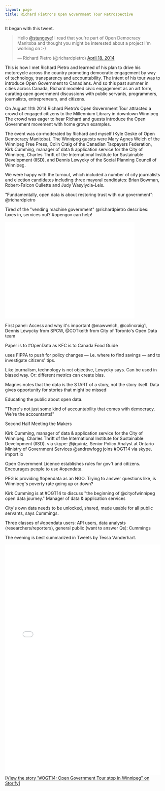 ```yaml
---
layout: page
title: Richard Pietro's Open Government Tour Retrospective
---
```


It began with this tweet.

<blockquote class="twitter-tweet" lang="en"><p>Hello <a href="https://twitter.com/stungeye">@stungeye</a>! I read that you&#39;re part of Open Democracy Manitoba and thought you might be interested about a project I&#39;m working on :-)</p>&mdash; Richard Pietro (@richardpietro) <a href="https://twitter.com/richardpietro/status/456969530200580096">April 18, 2014</a></blockquote>
<script async src="//platform.twitter.com/widgets.js" charset="utf-8"></script>

This is how I met Richard Pietro and learned of his plan to drive his motorcycle across the country promoting democratic engagement by way of technology, transparency and accountability. The intent of his tour was to introduce Open Government to Canadians. And so this past summer in cities across Canada, Richard modeled civic engagement as an art form, curating open government discussions with public servants, programmers, journalists, entrepreneurs, and citizens.

On August 11th 2014 Richard Pietro’s Open Government Tour attracted a crowd of engaged citizens to the Millennium Library in downtown Winnipeg. The crowd was eager to hear Richard and guests introduce the Open Government movement with home grown examples.

The event was co-moderated by Richard and myself (Kyle Geske of Open Democracy Manitoba). The Winnipeg guests were Mary Agnes Welch of the Winnipeg Free Press, Colin Craig of the Canadian Taxpayers Federation, Kirk Cumming, manager of data & application service for the City of Winnipeg, Charles Thrift of the International Institute for Sustainable Development (IISD), and Dennis Lewycky of the Social Planning Council of Winnipeg.

We were happy with the turnout, which included a number of city journalists and election candidates including three mayoral candidates: Brian Bowman, Robert-Falcon Oullette and Judy Wasylycia-Leis.

"Fundamentally, open data is about restoring trust with our government": @richardpietro

Tired of the "vending machine government" @richardpietro describes: taxes in, services out? #opengov can help!

<iframe width="420" height="315" src="//www.youtube.com/embed/f9DtEUJwevo" frameborder="0" allowfullscreen></iframe>

First panel: Access and why it's important
@mawwelch, @colincraig1, Dennis Lewycky from SPCW, @COTkeith from  City of Toronto's Open Data team

Paper is to #OpenData as KFC is to Canada Food Guide

uses FIPPA to push for policy changes — i.e. where to find savings — and to investigate citizens' tips.

Like journalism, technology is not objective, Lewycky says. Can be used in biased way. Or: different metrics can create bias.

Magnes notes that the data is the START of a story, not the story itself. Data gives opportunity for stories that might be missed

Educating the public about open data.

"There's not just some kind of accountability that comes with democracy. We're the accountants!"

Second Half Meeting the Makers

Kirk Cumming, manager of data & application service for the City of Winnipeg, Charles Thrift of the International Institute for Sustainable Development (IISD). via skype: @jiguiniz, Senior Policy Analyst at Ontario Ministry of Government Services @andrewfogg joins #OGT14 via skype.  import.io

Open Government Licence establishes rules for gov't and citizens. Encourages people to use #opendata.

PEG is providing #opendata as an NGO. Trying to answer questions like, is Winnipeg's poverty rate going up or down?

Kirk Cumming is at #OGT14 to discuss "the beginning of @cityofwinnipeg open data journey." Manager of data & application services

City's own data needs to be unlocked, shared, made usable for all public servants, says Cummings.

Three classes of #opendata users: API users, data analysts (researchers/reporters), general public (want to answer Qs): Cummings

The evening is best summarized in Tweets by Tessa Vanderhart.

<div class="storify"><iframe src="//storify.com/tessavanderhart/ogt14-opengovernment-tour-stop-in-winnipeg/embed?header=false&border=false" width="100%" height=750 frameborder=no allowtransparency=true></iframe><script src="//storify.com/tessavanderhart/ogt14-opengovernment-tour-stop-in-winnipeg.js?header=false&border=false"></script><noscript>[<a href="//storify.com/tessavanderhart/ogt14-opengovernment-tour-stop-in-winnipeg" target="_blank">View the story "#OGT14: Open Government Tour stop in Winnipeg" on Storify</a>]</noscript></div>
